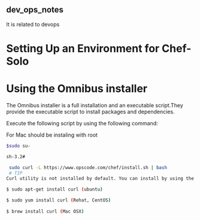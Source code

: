 ## dev_ops_notes
It is related to devops

# Setting Up an Environment for Chef-Solo

# Using the Omnibus installer
The Omnibus installer is a full installation and an executable script.They provide the executable script to install packages and dependencies.

Execute the following script by using the following command:

For Mac should be instaling with root

```sh 
$sudo su-

sh-3.2#

 sudo curl -L https://www.opscode.com/chef/install.sh | bash
 # TIP
Curl utility is not installed by default. You can install by using the following command:

$ sudo apt-get install curl (ubuntu)

$ sudo yum install curl (Rehat, CentOS)
 
$ brew install curl (Mac OSX)
